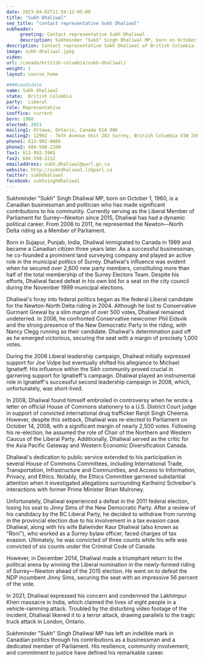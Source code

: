 ```yaml
---
date: 2023-04-02T11:54:12-05:00
title: "Sukh Dhaliwal"
seo_title: "contact representative Sukh Dhaliwal"
subheader:
     greeting: Contact representative Sukh Dhaliwal
     description: Sukhminder "Sukh" Singh Dhaliwal MP, born on October 1, 1960, is a Canadian businessman and politician who has made significant contributions to his community. Currently serving as the Liberal Member of Parliament for Surrey—Newton since 2015, Dhaliwal has had a dynamic political career. From 2006 to 2011, he represented the Newton—North Delta riding as a Member of Parliament.
description: Contact representative Sukh Dhaliwal of British Columbia. Contact information for Sukh Dhaliwal includes email address, phone number, and mailing address.
image: sukh-dhaliwal.jpeg
video:
url: /canada/british-columbia/sukh-dhaliwal/
weight: 1
layout: course_home

####candidate
name: Sukh Dhaliwal
state:	British Columbia
party:	Liberal
role: Representative
inoffice: current
born: 1960
elected: 2021
mailing1: Ottawa, Ontario, Canada K1A 0A6
mailing2: 12992 - 76th Avenue Unit 202 Surrey, British Columbia V3W 2V6
phone1: 613-992-0666
phone2: 604-598-2200
fax1: 613-992-1965
fax2: 604-598-2212
emailaddress: sukh.dhaliwal@parl.gc.ca
website: http://sukhdhaliwal.libparl.ca
twitter: sukhdhaliwal
facebook: sukhsinghdhaliwal
---
```


Sukhminder "Sukh" Singh Dhaliwal MP, born on October 1, 1960, is a Canadian businessman and politician who has made significant contributions to his community. Currently serving as the Liberal Member of Parliament for Surrey—Newton since 2015, Dhaliwal has had a dynamic political career. From 2006 to 2011, he represented the Newton—North Delta riding as a Member of Parliament.

Born in Sujapur, Punjab, India, Dhaliwal immigrated to Canada in 1999 and became a Canadian citizen three years later. As a successful businessman, he co-founded a prominent land surveying company and played an active role in the municipal politics of Surrey. Dhaliwal's influence was evident when he secured over 2,600 new party members, constituting more than half of the total membership of the Surrey Electors Team. Despite his efforts, Dhaliwal faced defeat in his own bid for a seat on the city council during the November 1999 municipal elections.

Dhaliwal's foray into federal politics began as the federal Liberal candidate for the Newton-North Delta riding in 2004. Although he lost to Conservative Gurmant Grewal by a slim margin of over 500 votes, Dhaliwal remained undeterred. In 2006, he confronted Conservative newcomer Phil Eidsvik and the strong presence of the New Democratic Party in the riding, with Nancy Clegg running as their candidate. Dhaliwal's determination paid off as he emerged victorious, securing the seat with a margin of precisely 1,000 votes.

During the 2006 Liberal leadership campaign, Dhaliwal initially expressed support for Joe Volpe but eventually shifted his allegiance to Michael Ignatieff. His influence within the Sikh community proved crucial in garnering support for Ignatieff's campaign. Dhaliwal played an instrumental role in Ignatieff's successful second leadership campaign in 2008, which, unfortunately, was short-lived.

In 2008, Dhaliwal found himself embroiled in controversy when he wrote a letter on official House of Commons stationery to a U.S. District Court judge in support of convicted international drug trafficker Ranjit Singh Cheema. However, despite this setback, Dhaliwal was re-elected to Parliament on October 14, 2008, with a significant margin of nearly 2,500 votes. Following his re-election, he assumed the role of Chair of the Northern and Western Caucus of the Liberal Party. Additionally, Dhaliwal served as the critic for the Asia Pacific Gateway and Western Economic Diversification Canada.

Dhaliwal's dedication to public service extended to his participation in several House of Commons Committees, including International Trade, Transportation, Infrastructure and Communities, and Access to Information, Privacy, and Ethics. Notably, the Ethics Committee garnered substantial attention when it investigated allegations surrounding Karlheinz Schreiber's interactions with former Prime Minister Brian Mulroney.

Unfortunately, Dhaliwal experienced a defeat in the 2011 federal election, losing his seat to Jinny Sims of the New Democratic Party. After a review of his candidacy by the BC Liberal Party, he decided to withdraw from running in the provincial election due to his involvement in a tax evasion case. Dhaliwal, along with his wife Balwinder Kaur Dhaliwal (also known as "Roni"), who worked as a Surrey bylaw officer, faced charges of tax evasion. Ultimately, he was convicted of three counts while his wife was convicted of six counts under the Criminal Code of Canada.

However, in December 2014, Dhaliwal made a triumphant return to the political arena by winning the Liberal nomination in the newly-formed riding of Surrey—Newton ahead of the 2015 election. He went on to defeat the NDP incumbent Jinny Sims, securing the seat with an impressive 56 percent of the vote.

In 2021, Dhaliwal expressed his concern and condemned the Lakhimpur Kheri massacre in India, which claimed the lives of eight people in a vehicle-ramming attack. Troubled by the disturbing video footage of the incident, Dhaliwal likened it to a terror attack, drawing parallels to the tragic truck attack in London, Ontario.

Sukhminder "Sukh" Singh Dhaliwal MP has left an indelible mark in Canadian politics through his contributions as a businessman and a dedicated member of Parliament. His resilience, community involvement, and commitment to justice have defined his remarkable career.
